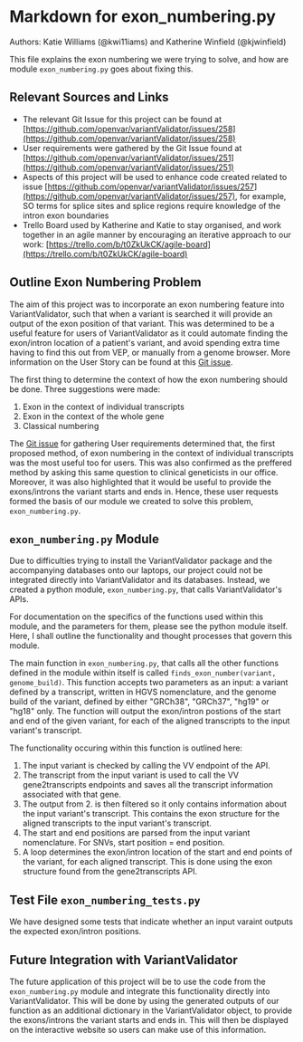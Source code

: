 # Markdown for exon_numbering.py
Authors: Katie Williams (@kwi11iams) and Katherine Winfield (@kjwinfield)

This file explains the exon numbering we were trying to solve, and how are module `exon_numbering.py` goes about fixing this. 

Relevant Sources and Links
--------------------------

- The relevant Git Issue for this project can be found at [https://github.com/openvar/variantValidator/issues/258](https://github.com/openvar/variantValidator/issues/258)
- User requirements were gathered by the Git Issue found at [https://github.com/openvar/variantValidator/issues/251](https://github.com/openvar/variantValidator/issues/251)
- Aspects of this project will be used to enhance code created related to issue [https://github.com/openvar/variantValidator/issues/257](https://github.com/openvar/variantValidator/issues/257), for example, SO terms for splice sites and splice regions require knowledge of the intron exon boundaries 
- Trello Board used by Katherine and Katie to stay organised, and work together in an agile manner by encouraging an iterative approach to our work: [https://trello.com/b/t0ZkUkCK/agile-board](https://trello.com/b/t0ZkUkCK/agile-board)

Outline Exon Numbering Problem
------------------------------
The aim of this project was to incorporate an exon numbering feature into VariantValidator, such that when a variant is searched it will provide an output of the exon position of that variant. This was determined to be a useful feature for users of VariantValidator as it could automate finding the exon/intron location of a patient's variant, and avoid spending extra time having to find this out from VEP, or manually from a genome browser. More information on the User Story can be found at this [Git issue](https://github.com/openvar/variantValidator/issues/258). 

The first thing to determine the context of how the exon numbering should be done. Three suggestions were made:
1. Exon in the context of individual transcripts
2. Exon in the context of the whole gene
3. Classical numbering

The [Git issue](https://github.com/openvar/variantValidator/issues/251) for gathering User requirements determined that, the first proposed method, of exon numbering in the context of individual transcripts was the most useful too for users. This was also confirmed as the preffered method by asking this same question to clinical geneticists in our office. Moreover, it was also highlighted that it would be useful to provide the exons/introns the variant starts and ends in. Hence, these user requests formed the basis of our module we created to solve this problem, `exon_numbering.py`. 

`exon_numbering.py` Module
--------------------------
Due to difficulties trying to install the VariantValidator package and the accompanying databases onto our laptops, our project could not be integrated directly into VariantValidator and its databases. Instead, we created a python module, `exon_numbering.py`, that calls VariantValidator's APIs. 

For documentation on the specifics of the functions used within this module, and the parameters for them, please see the python module itself. Here, I shall outline the functionality and thought processes that govern this module. 

The main function in `exon_numbering.py`, that calls all the other functions defined in the module within itself is called `finds_exon_number(variant, genome_build)`. This function accepts two parameters as an input: a variant defined by a transcript, written in HGVS nomenclature, and the genome build of the variant, defined by either "GRCh38", "GRCh37", "hg19" or "hg18" only. The function will output the exon/intron postions of the start and end of the given variant, for each of the aligned transcripts to the input variant's transcript. 

The functionality occuring within this function is outlined here:
1. The input variant is checked by calling the VV endpoint of the API. 
2. The transcript from the input variant is used to call the VV gene2transcripts endpoints and saves all the transcript information associated with that gene. 
3. The output from 2. is then filtered so it only contains information about the input variant's transcript. This contains the exon structure for the aligned transcripts to the input variant's transcript.
4. The start and end positions are parsed from the input variant nomenclature. For SNVs, start position = end position. 
5. A loop determines the exon/intron location of the start and end points of the variant, for each aligned transcript. This is done using the exon structure found from the gene2transcripts API. 


Test File `exon_numbering_tests.py`
----------------------------------
We have designed some tests that indicate whether an input varaint outputs the expected exon/intron positions. 

Future Integration with VariantValidator
----------------------------------------
The future application of this project will be to use the code from the `exon_numbering.py` module and integrate this functionality directly into VariantValidator. This will be done by using the generated outputs of our function as an additional dictionary in the VariantValidator object, to provide the exons/introns the variant starts and ends in. This will then be displayed on the interactive website so users can make use of this information. 

